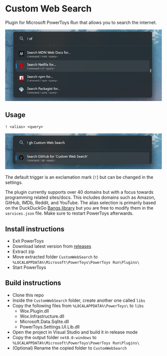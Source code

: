 # Custom Web Search
Plugin for Microsoft PowerToys Run that allows you to search the internet.

![Screenshot](Screenshots/overview.png)

## Usage
```
! <alias> <query>
```

![Screenshot](Screenshots/example.png)

The default trigger is an exclamation mark (`!`) but can be changed in the settings.

The plugin currently supports over 40 domains but with a focus towards programming related sites/docs. This includes domains such as Amazon, GitHub, IMDb, Reddit, and YouTube. The alias selection is primarily based on the DuckDuckGo [Bangs library](https://duckduckgo.com/bangs) but you are free to modify them in the `services.json` file. Make sure to restart PowerToys afterwards.

## Install instructions
* Exit PowerToys
* Download latest version from [releases](https://github.com/nilste/custom-web-search/releases)
* Extract zip
* Move extracted folder `CustomWebSearch` to `%LOCALAPPDATA%\Microsoft\PowerToys\PowerToys Run\Plugins\`
* Start PowerToys

## Build instructions
* Clone this repo
* Inside the `CustomWebSearch` folder, create another one called `libs`
* Copy the following files from `%LOCALAPPDATA%\PowerToys\` to `libs`
    * Wox.Plugin.dll
    * Wox.Infrastructure.dll
    * Microsoft.Data.Sqlite.dll
    * PowerToys.Settings.UI.Lib.dll
* Open the project in Visual Studio and build it in release mode
* Copy the output folder `net8.0-windows` to `%LOCALAPPDATA%\Microsoft\PowerToys\PowerToys Run\Plugins\`
* (Optional) Rename the copied folder to `CustomWebSearch`